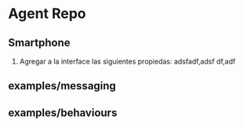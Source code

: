 # Agent Repo 

## Smartphone
  1. Agregar a la interface las siguientes propiedas: adsfadf,adsf df,adf

## examples/messaging

## examples/behaviours
